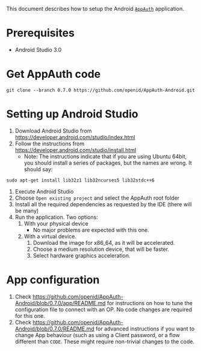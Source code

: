 This document describes how to setup the Android  [``AppAuth``](https://github.com/openid/AppAuth-Android) application.

# Prerequisites
* Android Studio 3.0

# Get AppAuth code
```
git clone --branch 0.7.0 https://github.com/openid/AppAuth-Android.git
```

# Setting up Android Studio
1. Download Android Studio from https://developer.android.com/studio/index.html
1. Follow the instructions from https://developer.android.com/studio/install.html
   * Note: The instructions indicate that if you are using Ubuntu 64bit, you should install a series of packages, but the names are wrong. It should say:
```
sudo apt-get install lib32z1 lib32ncurses5 lib32stdc++6
```
1. Execute Android Studio
1. Choose `Open existing project` and select the AppAuth root folder
1. Install all the required dependencies as requested by the IDE (there will be many)
1. Run the application. Two options:
    1. With your physical device
        * No major problems are expected with this one.
    1. With a virtual device.
        1. Download the image for x86_64, as it will be accelerated.
        1. Choose a medium resolution device, that will be faster.
        1. Select hardware graphics acceleration.

# App configuration
1. Check https://github.com/openid/AppAuth-Android/blob/0.7.0/app/README.md for
    instructions on how to tune the configuration file to connect with an OP.
    No code changes are required for this one.
1. Check https://github.com/openid/AppAuth-Android/blob/0.7.0/README.md for advanced instructions
    if you want to change App behaviour (such as using a Client password,
    or a flow different than `CODE`. These might require non-trivial
    changes to the code.
